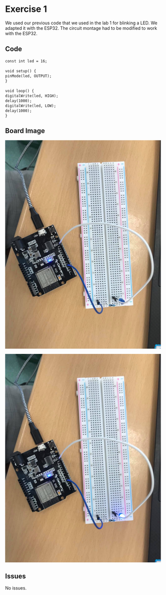 # Exercise 1 

We used our previous code that we used in the lab 1 for blinking a LED. We adapted it with the ESP32.
The circuit montage had to be modified to work with the ESP32.

## Code

 ```Arduino
const int led = 16;

void setup() {                
 pinMode(led, OUTPUT);     
}

void loop() {
 digitalWrite(led, HIGH);     
 delay(1000);                 
 digitalWrite(led, LOW);     
 delay(1000);
}
 ```
  
## Board Image 
  
![photo1](photo1.jpg)

![photo2](photo2.jpg)

## Issues

No issues.
